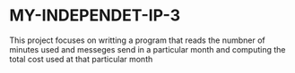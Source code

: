 # MY-INDEPENDET-IP-3
This project focuses on writting a  program that reads the numbner of minutes used and messeges send in a particular month and computing the total cost used at that particular month
